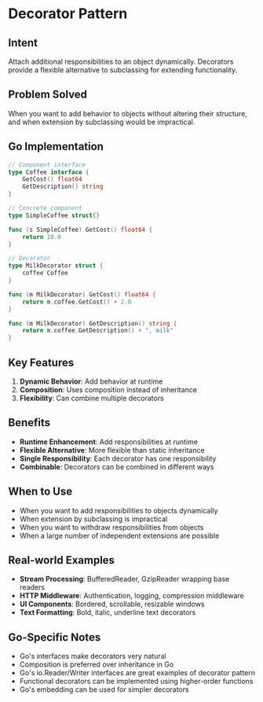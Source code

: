 # Decorator Pattern

## Intent
Attach additional responsibilities to an object dynamically. Decorators provide a flexible alternative to subclassing for extending functionality.

## Problem Solved
When you want to add behavior to objects without altering their structure, and when extension by subclassing would be impractical.

## Go Implementation

```go
// Component interface
type Coffee interface {
    GetCost() float64
    GetDescription() string
}

// Concrete component
type SimpleCoffee struct{}

func (s SimpleCoffee) GetCost() float64 {
    return 10.0
}

// Decorator
type MilkDecorator struct {
    coffee Coffee
}

func (m MilkDecorator) GetCost() float64 {
    return m.coffee.GetCost() + 2.0
}

func (m MilkDecorator) GetDescription() string {
    return m.coffee.GetDescription() + ", milk"
}
```

## Key Features

1. **Dynamic Behavior**: Add behavior at runtime
2. **Composition**: Uses composition instead of inheritance
3. **Flexibility**: Can combine multiple decorators

## Benefits

- **Runtime Enhancement**: Add responsibilities at runtime
- **Flexible Alternative**: More flexible than static inheritance
- **Single Responsibility**: Each decorator has one responsibility
- **Combinable**: Decorators can be combined in different ways

## When to Use

- When you want to add responsibilities to objects dynamically
- When extension by subclassing is impractical
- When you want to withdraw responsibilities from objects
- When a large number of independent extensions are possible

## Real-world Examples

- **Stream Processing**: BufferedReader, GzipReader wrapping base readers
- **HTTP Middleware**: Authentication, logging, compression middleware
- **UI Components**: Bordered, scrollable, resizable windows
- **Text Formatting**: Bold, italic, underline text decorators

## Go-Specific Notes

- Go's interfaces make decorators very natural
- Composition is preferred over inheritance in Go
- Go's io.Reader/Writer interfaces are great examples of decorator pattern
- Functional decorators can be implemented using higher-order functions
- Go's embedding can be used for simpler decorators

